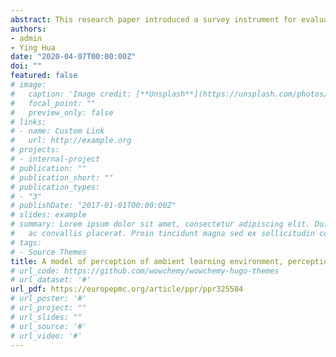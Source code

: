 ```yaml
---
abstract: This research paper introduced a survey instrument for evaluating learning environment satisfaction from home ambient environment experience and online learning environment experience. The survey questions examined a range of ambient environment factors together with scales extracted from online learning environment survey (OLLES)(Clayton, 2007) to systematically measure learning environment perception. The questionnaire was then tested in a field study. Exploratory and confirmatory factor analyses revealed a six-factor model of students’ satisfaction with learning environment including ambient environment, student-student interaction, student-interface relationships, student-tutor relationships, student-content relationships, and student reflection activities. Structural equation modeling explained relationship among perception of ambient learning environment, perception of online learning environment and learning environment satisfaction. The development and field test of this survey tool enable evaluations of online learning environment within consideration of ambient environment, as well as support learning environment design and management.
authors:
- admin
- Ying Hua
date: "2020-04-07T00:00:00Z"
doi: ""
featured: false
# image:
#   caption: 'Image credit: [**Unsplash**](https://unsplash.com/photos/s9CC2SKySJM)'
#   focal_point: ""
#   preview_only: false
# links:
# - name: Custom Link
#   url: http://example.org
# projects:
# - internal-project
# publication: ""
# publication_short: ""
# publication_types:
# - "3"
# publishDate: "2017-01-01T00:00:00Z"
# slides: example
# summary: Lorem ipsum dolor sit amet, consectetur adipiscing elit. Duis posuere tellus
#   ac convallis placerat. Proin tincidunt magna sed ex sollicitudin condimentum.
# tags:
# - Source Themes
title: A model of perception of ambient learning environment, perception of online learning environment and learning environment satisfaction:A survey instrument
# url_code: https://github.com/wowchemy/wowchemy-hugo-themes
# url_dataset: '#'
url_pdf: https://europepmc.org/article/ppr/ppr325504
# url_poster: '#'
# url_project: ""
# url_slides: ""
# url_source: '#'
# url_video: '#'
---
```

<!-- 
{{% callout note %}}
Create your slides in Markdown - click the *Slides* button to check out the example.
{{% /callout %}}

Supplementary notes can be added here, including [code, math, and images](https://wowchemy.com/docs/writing-markdown-latex/). -->
